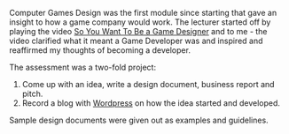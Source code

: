 Computer Games Design was the first module since starting that gave an insight to how a game company would work. The lecturer started off by playing the video [So You Want To Be a Game Designer](https://www.youtube.com/watch?v=zQvWMdWhFCc) and to me - the video clarified what it meant a Game Developer was and inspired and reaffirmed my thoughts of becoming a developer.

The assessment was a two-fold project:
1. Come up with an idea, write a design document, business report and pitch.
2. Record a blog with [Wordpress](https://thoughtsgamedev.wordpress.com/) on how the idea started and developed.

Sample design documents were given out as examples and guidelines.
